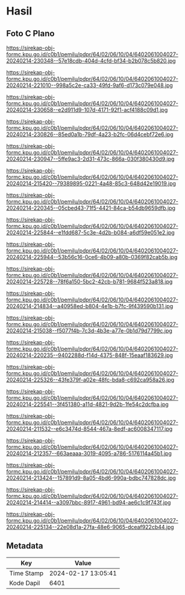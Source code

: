 # Hasil

## Foto C Plano

https://sirekap-obj-formc.kpu.go.id/c0b1/pemilu/pdpr/64/02/06/10/04/6402061004027-20240214-230348--57e18cdb-404d-4cfd-bf34-b2b078c5b820.jpg

https://sirekap-obj-formc.kpu.go.id/c0b1/pemilu/pdpr/64/02/06/10/04/6402061004027-20240214-221010--998a5c2e-ca33-49fd-9af6-d173c079e048.jpg

https://sirekap-obj-formc.kpu.go.id/c0b1/pemilu/pdpr/64/02/06/10/04/6402061004027-20240214-230658--e2d911d9-107d-4171-92f1-acf4188c09d1.jpg

https://sirekap-obj-formc.kpu.go.id/c0b1/pemilu/pdpr/64/02/06/10/04/6402061004027-20240214-230826--85ed0a1b-79df-4a23-b2fc-06d4cebf72e6.jpg

https://sirekap-obj-formc.kpu.go.id/c0b1/pemilu/pdpr/64/02/06/10/04/6402061004027-20240214-230947--5ffe9ac3-2d31-473c-866a-030f380430d9.jpg

https://sirekap-obj-formc.kpu.go.id/c0b1/pemilu/pdpr/64/02/06/10/04/6402061004027-20240214-215420--79389895-0221-4a48-85c3-648d42e19019.jpg

https://sirekap-obj-formc.kpu.go.id/c0b1/pemilu/pdpr/64/02/06/10/04/6402061004027-20240214-220345--05cbed43-71f5-4421-84ca-b54db9659dfb.jpg

https://sirekap-obj-formc.kpu.go.id/c0b1/pemilu/pdpr/64/02/06/10/04/6402061004027-20240214-225844--e1fdd687-5c3e-4d2b-b084-a6df59e051e2.jpg

https://sirekap-obj-formc.kpu.go.id/c0b1/pemilu/pdpr/64/02/06/10/04/6402061004027-20240214-225944--53b56c16-0ce6-4b09-a80b-0369f82cab5b.jpg

https://sirekap-obj-formc.kpu.go.id/c0b1/pemilu/pdpr/64/02/06/10/04/6402061004027-20240214-225728--78f6a150-5bc2-42cb-b781-9684f523a818.jpg

https://sirekap-obj-formc.kpu.go.id/c0b1/pemilu/pdpr/64/02/06/10/04/6402061004027-20240214-214834--a40958ed-b804-4e1b-b7fc-9f439590b131.jpg

https://sirekap-obj-formc.kpu.go.id/c0b1/pemilu/pdpr/64/02/06/10/04/6402061004027-20240214-215038--f5077f4b-7c3d-4b3e-a77e-0b1d79d7799c.jpg

https://sirekap-obj-formc.kpu.go.id/c0b1/pemilu/pdpr/64/02/06/10/04/6402061004027-20240214-220235--9402288d-f14d-4375-848f-15eaaf183629.jpg

https://sirekap-obj-formc.kpu.go.id/c0b1/pemilu/pdpr/64/02/06/10/04/6402061004027-20240214-225326--43fe379f-a02e-48fc-bda8-c692ca958a26.jpg

https://sirekap-obj-formc.kpu.go.id/c0b1/pemilu/pdpr/64/02/06/10/04/6402061004027-20240214-225541--3f451380-a11d-4821-9d2b-1fe54c2dcfba.jpg

https://sirekap-obj-formc.kpu.go.id/c0b1/pemilu/pdpr/64/02/06/10/04/6402061004027-20240214-211532--e6c3474d-8544-467a-8edf-ac6008347117.jpg

https://sirekap-obj-formc.kpu.go.id/c0b1/pemilu/pdpr/64/02/06/10/04/6402061004027-20240214-212357--663aeaaa-3019-4095-a786-5176114a45b1.jpg

https://sirekap-obj-formc.kpu.go.id/c0b1/pemilu/pdpr/64/02/06/10/04/6402061004027-20240214-213424--157891d9-8a05-4bd6-990a-bdbc747828dc.jpg

https://sirekap-obj-formc.kpu.go.id/c0b1/pemilu/pdpr/64/02/06/10/04/6402061004027-20240214-214414--a3097bbc-8917-4961-bd94-ae6c1c9f743f.jpg

https://sirekap-obj-formc.kpu.go.id/c0b1/pemilu/pdpr/64/02/06/10/04/6402061004027-20240214-225134--22e08d1a-27fa-48e6-9065-dceaf922cb44.jpg


## Metadata

| Key        | Value               |
| ---------- | ------------------- |
| Time Stamp | 2024-02-17 13:05:41 |
| Kode Dapil | 6401                |



